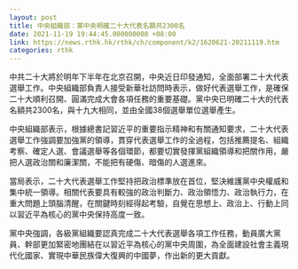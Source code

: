 ```yaml
---
layout: post
title: 中央組織部：黨中央明確二十大代表名額共2300名
date: 2021-11-19 19:44:45.000000000 +08:00
link: https://news.rthk.hk/rthk/ch/component/k2/1620621-20211119.htm
categories: rthk
---
```


中共二十大將於明年下半年在北京召開，中央近日印發通知，全面部署二十大代表選舉工作。中央組織部負責人接受新華社訪問時表示，做好代表選舉工作，是確保二十大順利召開、圓滿完成大會各項任務的重要基礎。黨中央已明確二十大的代表名額共2300名，與十九大相同，並由全國38個選舉單位選舉產生。

中央組織部表示，根據總書記習近平的重要指示精神和有關通知要求，二十大代表選舉工作強調要加強黨的領導，貫穿代表選舉工作的全過程，包括推薦提名、組織考察、確定人選、會議選舉等各個環節，都要切實發揮黨組織領導和把關作用，嚴把人選政治關和廉潔關，不能把有硬傷、暗傷的人選進來。

當局表示，二十大代表選舉工作堅持把政治標準放在首位，堅決維護黨中央權威和集中統一領導。相關代表要具有較強的政治判斷力、政治領悟力、政治執行力，在重大問題上頭腦清醒，在關鍵時刻經得起考驗，自覺在思想上、政治上、行動上同以習近平為核心的黨中央保持高度一致。

黨中央強調，各級黨組織要認真完成二十大代表選舉各項工作任務，動員廣大黨員、幹部更加緊密地團結在以習近平為核心的黨中央周圍，為全面建設社會主義現代化國家、實現中華民族偉大復興的中國夢，作出新的更大貢獻。
